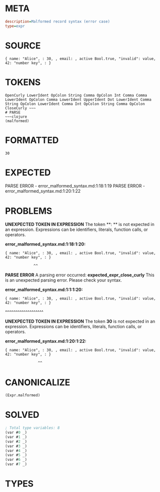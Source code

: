 # META
~~~ini
description=Malformed record syntax (error case)
type=expr
~~~
# SOURCE
~~~roc
{ name: "Alice", : 30, , email: , active Bool.true, "invalid": value, 42: "number key", : }
~~~
# TOKENS
~~~text
OpenCurly LowerIdent OpColon String Comma OpColon Int Comma Comma LowerIdent OpColon Comma LowerIdent UpperIdent Dot LowerIdent Comma String OpColon LowerIdent Comma Int OpColon String Comma OpColon CloseCurly ~~~
# PARSE
~~~clojure
(malformed)
~~~
# FORMATTED
~~~roc
30
~~~
# EXPECTED
PARSE ERROR - error_malformed_syntax.md:1:18:1:19
PARSE ERROR - error_malformed_syntax.md:1:20:1:22
# PROBLEMS
**UNEXPECTED TOKEN IN EXPRESSION**
The token **: ** is not expected in an expression.
Expressions can be identifiers, literals, function calls, or operators.

**error_malformed_syntax.md:1:18:1:20:**
```roc
{ name: "Alice", : 30, , email: , active Bool.true, "invalid": value, 42: "number key", : }
```
                 ^^


**PARSE ERROR**
A parsing error occurred: **expected_expr_close_curly**
This is an unexpected parsing error. Please check your syntax.

**error_malformed_syntax.md:1:1:1:20:**
```roc
{ name: "Alice", : 30, , email: , active Bool.true, "invalid": value, 42: "number key", : }
```
^^^^^^^^^^^^^^^^^^^


**UNEXPECTED TOKEN IN EXPRESSION**
The token **30** is not expected in an expression.
Expressions can be identifiers, literals, function calls, or operators.

**error_malformed_syntax.md:1:20:1:22:**
```roc
{ name: "Alice", : 30, , email: , active Bool.true, "invalid": value, 42: "number key", : }
```
                   ^^


# CANONICALIZE
~~~clojure
(Expr.malformed)
~~~
# SOLVED
~~~clojure
; Total type variables: 8
(var #0 _)
(var #1 _)
(var #2 _)
(var #3 _)
(var #4 _)
(var #5 _)
(var #6 _)
(var #7 _)
~~~
# TYPES
~~~roc
~~~
